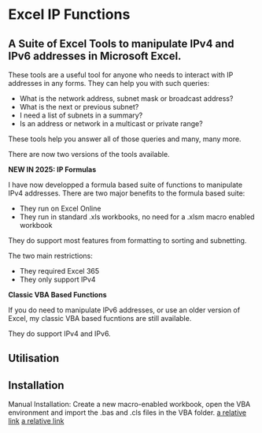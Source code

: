 # Excel IP Functions

## A Suite of Excel Tools to manipulate IPv4 and IPv6 addresses in Microsoft Excel.

These tools are a useful tool for anyone who needs to interact with IP addresses in any forms. They can help you with such queries:
- What is the network address, subnet mask or broadcast address?
- What is the next or previous subnet?
- I need a list of subnets in a summary?
- Is an address or network in a multicast or private range?

These tools help you answer all of those queries and many, many more.

There are now two versions of the tools available.

__NEW IN 2025: IP Formulas__

I have now developped a formula based suite of functions to manipulate IPv4 addresses.
There are two major benefits to the formula based suite:
- They run on Excel Online
- They run in standard .xls workbooks, no need for a .xlsm macro enabled workbook

They do support most features from formatting to sorting and subnetting.

The two main restrictions:
- They required Excel 365
- They only support IPv4

__Classic VBA Based Functions__

If you do need to manipulate IPv6 addresses, or use an older version of Excel, my classic VBA based fucntions are still available.

They do support IPv4 and IPv6.

## Utilisation



## Installation

Manual Installation:
Create a new macro-enabled workbook, open the VBA environment and import the .bas and .cls files in the VBA folder.
[a relative link](VBA/Excel%20IP%20Functions%204.00b5.bas)
[a relative link](VBA/Excel%20IP%20Functions%204.00b5.cls)
